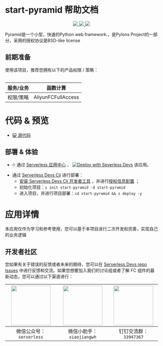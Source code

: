 # start-pyramid 帮助文档

<p align="center" class="flex justify-center">
    <a href="https://www.serverless-devs.com" class="ml-1">
    <img src="http://editor.devsapp.cn/icon?package=start-pyramid&type=packageType">
  </a>
  <a href="http://www.devsapp.cn/details.html?name=start-pyramid" class="ml-1">
    <img src="http://editor.devsapp.cn/icon?package=start-pyramid&type=packageVersion">
  </a>
  <a href="http://www.devsapp.cn/details.html?name=start-pyramid" class="ml-1">
    <img src="http://editor.devsapp.cn/icon?package=start-pyramid&type=packageDownload">
  </a>
</p>

<description>

Pyramid是一个小型，快速的Python web framework.，是Pylons Project的一部分，采用的授权协议是BSD-like license

</description>

<table>

## 前期准备
使用该项目，推荐您拥有以下的产品权限 / 策略：

| 服务/业务 | 函数计算 |     
| --- |  --- |   
| 权限/策略 | AliyunFCFullAccess |  

</table>

<codepre id="codepre">

# 代码 & 预览

- [ :smiley_cat:  源代码](https://github.com/devsapp/start-fc/blob/main/web-framework/python/pyramid)

</codepre>

<deploy>

## 部署 & 体验

<appcenter>

-  :fire:  通过 [Serverless 应用中心](https://fcnext.console.aliyun.com/applications/create?template=start-pyramid) ，
[![Deploy with Severless Devs](https://img.alicdn.com/imgextra/i1/O1CN01w5RFbX1v45s8TIXPz_!!6000000006118-55-tps-95-28.svg)](https://fcnext.console.aliyun.com/applications/create?template=start-pyramid)  该应用。 

</appcenter>

- 通过 [Serverless Devs Cli](https://www.serverless-devs.com/serverless-devs/install) 进行部署：
    - [安装 Serverless Devs Cli 开发者工具](https://www.serverless-devs.com/serverless-devs/install) ，并进行[授权信息配置](https://www.serverless-devs.com/fc/config) ；
    - 初始化项目：`s init start-pyramid -d start-pyramid`   
    - 进入项目，并进行项目部署：`cd start-pyramid && s deploy -y`

</deploy>

<appdetail id="flushContent">

# 应用详情


本应用仅作为学习和参考使用，您可以基于本项目进行二次开发和完善，实现自己的业务逻辑


</appdetail>

<devgroup>

## 开发者社区

您如果有关于错误的反馈或者未来的期待，您可以在 [Serverless Devs repo Issues](https://github.com/serverless-devs/serverless-devs/issues) 中进行反馈和交流。如果您想要加入我们的讨论组或者了解 FC 组件的最新动态，您可以通过以下渠道进行：

<p align="center">

| <img src="https://serverless-article-picture.oss-cn-hangzhou.aliyuncs.com/1635407298906_20211028074819117230.png" width="130px" > | <img src="https://serverless-article-picture.oss-cn-hangzhou.aliyuncs.com/1635407044136_20211028074404326599.png" width="130px" > | <img src="https://serverless-article-picture.oss-cn-hangzhou.aliyuncs.com/1635407252200_20211028074732517533.png" width="130px" > |
|--- | --- | --- |
| <center>微信公众号：`serverless`</center> | <center>微信小助手：`xiaojiangwh`</center> | <center>钉钉交流群：`33947367`</center> | 

</p>

</devgroup>